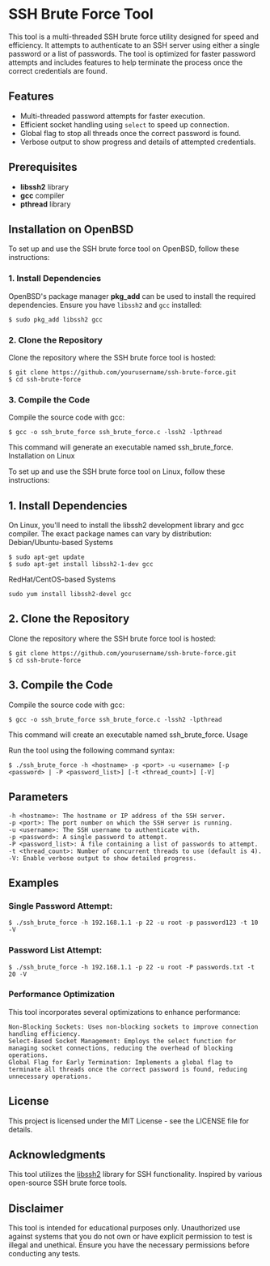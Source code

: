 # SSH Brute Force Tool

This tool is a multi-threaded SSH brute force utility designed for speed and efficiency. It attempts to authenticate to an SSH server using either a single password or a list of passwords. The tool is optimized for faster password attempts and includes features to help terminate the process once the correct credentials are found.

## Features

- Multi-threaded password attempts for faster execution.
- Efficient socket handling using `select` to speed up connection.
- Global flag to stop all threads once the correct password is found.
- Verbose output to show progress and details of attempted credentials.

## Prerequisites

- **libssh2** library
- **gcc** compiler
- **pthread** library

## Installation on OpenBSD

To set up and use the SSH brute force tool on OpenBSD, follow these instructions:

### 1. Install Dependencies

OpenBSD's package manager **pkg_add** can be used to install the required dependencies. Ensure you have `libssh2` and `gcc` installed:

```
$ sudo pkg_add libssh2 gcc
```

### 2. Clone the Repository

Clone the repository where the SSH brute force tool is hosted:

```
$ git clone https://github.com/yourusername/ssh-brute-force.git
$ cd ssh-brute-force
```

### 3. Compile the Code

Compile the source code with gcc:

```
$ gcc -o ssh_brute_force ssh_brute_force.c -lssh2 -lpthread
```

This command will generate an executable named ssh_brute_force.
Installation on Linux

To set up and use the SSH brute force tool on Linux, follow these instructions:
## 1. Install Dependencies

On Linux, you'll need to install the libssh2 development library and gcc compiler. The exact package names can vary by distribution:
Debian/Ubuntu-based Systems

```
$ sudo apt-get update
$ sudo apt-get install libssh2-1-dev gcc
```

RedHat/CentOS-based Systems

```
sudo yum install libssh2-devel gcc
```

## 2. Clone the Repository

Clone the repository where the SSH brute force tool is hosted:

```
$ git clone https://github.com/yourusername/ssh-brute-force.git
$ cd ssh-brute-force
```

## 3. Compile the Code

Compile the source code with gcc:

```
$ gcc -o ssh_brute_force ssh_brute_force.c -lssh2 -lpthread
```

This command will create an executable named ssh_brute_force.
Usage

Run the tool using the following command syntax:

```
$ ./ssh_brute_force -h <hostname> -p <port> -u <username> [-p <password> | -P <password_list>] [-t <thread_count>] [-V]
```

## Parameters

    -h <hostname>: The hostname or IP address of the SSH server.
    -p <port>: The port number on which the SSH server is running.
    -u <username>: The SSH username to authenticate with.
    -p <password>: A single password to attempt.
    -P <password_list>: A file containing a list of passwords to attempt.
    -t <thread_count>: Number of concurrent threads to use (default is 4).
    -V: Enable verbose output to show detailed progress.

## Examples

  ### Single Password Attempt:


```
$ ./ssh_brute_force -h 192.168.1.1 -p 22 -u root -p password123 -t 10 -V
```

 ### Password List Attempt:

```
$ ./ssh_brute_force -h 192.168.1.1 -p 22 -u root -P passwords.txt -t 20 -V
```

 ### Performance Optimization

This tool incorporates several optimizations to enhance performance:

    Non-Blocking Sockets: Uses non-blocking sockets to improve connection handling efficiency.
    Select-Based Socket Management: Employs the select function for managing socket connections, reducing the overhead of blocking operations.
    Global Flag for Early Termination: Implements a global flag to terminate all threads once the correct password is found, reducing unnecessary operations.

## License
This project is licensed under the MIT License - see the LICENSE file for details.

## Acknowledgments
This tool utilizes the [libssh2](https://libssh2.org/) library for SSH functionality.
Inspired by various open-source SSH brute force tools.

## Disclaimer

This tool is intended for educational purposes only. Unauthorized use against systems that you do not own or have explicit permission to test is illegal and unethical. Ensure you have the necessary permissions before conducting any tests.
